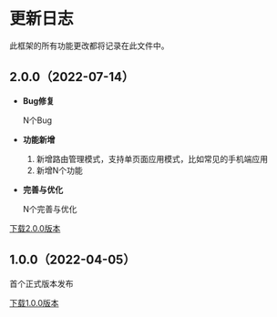 # 更新日志
此框架的所有功能更改都将记录在此文件中。
## 2.0.0（2022-07-14）
- **Bug修复**

  N个Bug
- **功能新增**

  1. 新增路由管理模式，支持单页面应用模式，比如常见的手机端应用
  2. 新增N个功能
- **完善与优化**

  N个完善与优化

[下载2.0.0版本](https://github.com/yunit-code/yunit-code.github.io/releases/download/2.0.0/idmcore_2.0.0.rar)
## 1.0.0（2022-04-05）
首个正式版本发布

[下载1.0.0版本](https://github.com/yunit-code/yunit-code.github.io/releases/download/1.0.0/idmcore_1.0.0.rar)
